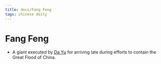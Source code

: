 ```yaml
---
title: docs/Fang Feng
tags: chinese deity
---
```


# Fang Feng 
- A giant executed by [Da Yu](Da%20Yu.md) for arriving late during efforts to contain the Great Flood of China.